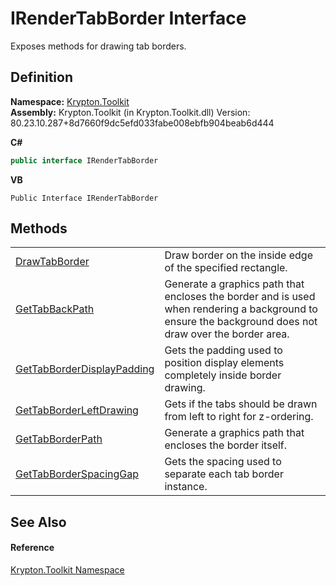 # IRenderTabBorder Interface


Exposes methods for drawing tab borders.



## Definition
**Namespace:** <a href="79d2eac2-21f4-54ff-7552-b20c33c30600.md">Krypton.Toolkit</a>  
**Assembly:** Krypton.Toolkit (in Krypton.Toolkit.dll) Version: 80.23.10.287+8d7660f9dc5efd033fabe008ebfb904beab6d444

**C#**
``` C#
public interface IRenderTabBorder
```
**VB**
``` VB
Public Interface IRenderTabBorder
```



## Methods
<table>
<tr>
<td><a href="78442388-b580-8861-5264-5c8354cbe1f9.md">DrawTabBorder</a></td>
<td>Draw border on the inside edge of the specified rectangle.</td></tr>
<tr>
<td><a href="8bcdca23-d7b7-fe69-1af2-3c71426bce02.md">GetTabBackPath</a></td>
<td>Generate a graphics path that encloses the border and is used when rendering a background to ensure the background does not draw over the border area.</td></tr>
<tr>
<td><a href="21bad806-64b7-10ff-ba08-e60da3980de9.md">GetTabBorderDisplayPadding</a></td>
<td>Gets the padding used to position display elements completely inside border drawing.</td></tr>
<tr>
<td><a href="4e07121d-2f56-58dd-4dd8-55bf077b2c01.md">GetTabBorderLeftDrawing</a></td>
<td>Gets if the tabs should be drawn from left to right for z-ordering.</td></tr>
<tr>
<td><a href="3d0a434f-e0f0-8e7c-3789-7f7390f70f32.md">GetTabBorderPath</a></td>
<td>Generate a graphics path that encloses the border itself.</td></tr>
<tr>
<td><a href="5f9f48c3-bd84-c4a6-c7da-c3bb4e8d01a1.md">GetTabBorderSpacingGap</a></td>
<td>Gets the spacing used to separate each tab border instance.</td></tr>
</table>

## See Also


#### Reference
<a href="79d2eac2-21f4-54ff-7552-b20c33c30600.md">Krypton.Toolkit Namespace</a>  
